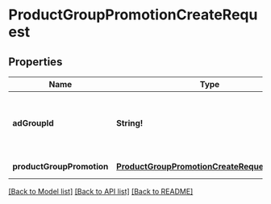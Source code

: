 # ProductGroupPromotionCreateRequest

## Properties
Name | Type | Description | Notes
------------ | ------------- | ------------- | -------------
**adGroupId** | **String!** | ID of the Ad Group the Product Group Promotion belongs to. | [default to null]
**productGroupPromotion** | [**ProductGroupPromotionCreateRequestElement**](ProductGroupPromotionCreateRequestElement.md) |  | [default to null]

[[Back to Model list]](../README.md#documentation-for-models) [[Back to API list]](../README.md#documentation-for-api-endpoints) [[Back to README]](../README.md)


